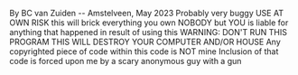 By BC van Zuiden -- Amstelveen, May 2023
Probably very buggy USE AT OWN RISK this will brick everything you own
NOBODY but YOU is liable for anything that happened in result of using this
WARNING: DON'T RUN THIS PROGRAM THIS WILL DESTROY YOUR COMPUTER AND/OR HOUSE
Any copyrighted piece of code within this code is NOT mine
Inclusion of that code is forced upon me by a scary anonymous guy with a gun
